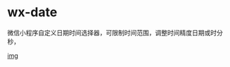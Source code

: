 # wx-date
微信小程序自定义日期时间选择器，可限制时间范围，调整时间精度日期或时分秒，


[img](https://raw.githubusercontent.com/rover95/image/master/img/heatmap3.png)
